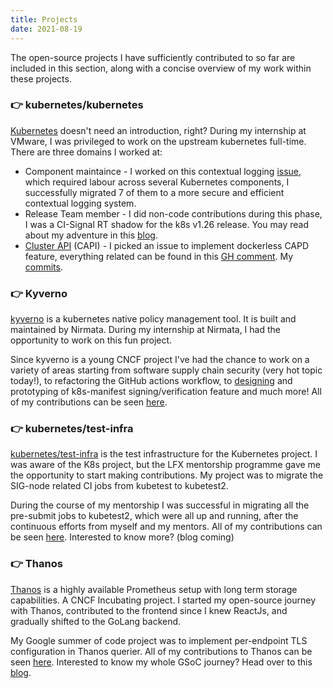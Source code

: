 ```yaml
---
title: Projects
date: 2021-08-19
---
```

The open-source projects I have sufficiently contributed to so far are included in this section, along with a concise overview of my work within these projects.

### :point_right: kubernetes/kubernetes
[Kubernetes](https://github.com/kubernetes/kubernetes) doesn't need an introduction, right? During my internship at VMware, I was privileged to work on the upstream kubernetes full-time. There are three domains I worked at:

- Component maintaince - I worked on this contextual logging [issue](https://github.com/kubernetes/enhancements/issues/3077), which required labour across several Kubernetes components, I successfully migrated 7 of them to a more secure and efficient contextual logging system.
- Release Team member - I did non-code contributions during this phase, I was a CI-Signal RT shadow for the k8s v1.26 release. You may read about my adventure in this [blog](/posts/202212-k8s-rt-shadow-experience).
- [Cluster API](https://github.com/kubernetes-sigs/cluster-api) (CAPI) - I picked an issue to implement dockerless CAPD feature, everything related can be found in this [GH comment](https://github.com/kubernetes-sigs/cluster-api/issues/5836#issuecomment-1229552695). My [commits](https://github.com/kubernetes-sigs/cluster-api/compare/main...Namanl2001:cluster-api:dockerless-capd).
### :point_right: Kyverno
[kyverno](https://github.com/kyverno/kyverno) is a kubernetes native policy management tool. It is built and maintained by Nirmata. During my internship at Nirmata, I had the opportunity to work on this fun project.

Since kyverno is a young CNCF project I've had the chance to work on a variety of areas starting from software supply chain security (very hot topic today!), to refactoring the GitHub actions workflow, to [designing](https://github.com/kyverno/KDP/blob/main/proposals/yaml_signing_and_verification.md) and prototyping of k8s-manifest signing/verification feature and much more! All of my contributions can be seen [here](https://github.com/kyverno/kyverno/pulls?q=is%3Apr+author%3ANamanl2001).
### :point_right: kubernetes/test-infra
[kubernetes/test-infra](https://github.com/kubernetes/test-infra) is the test infrastructure for the Kubernetes project. I was aware of the K8s project, but the LFX mentorship programme gave me the opportunity to start making contributions. My project was to migrate the SIG-node related CI jobs from kubetest to kubetest2.

During the course of my mentorship I was successful in migrating all the pre-submit jobs to kubetest2, which were all up and running, after the continuous efforts from myself and my mentors. All of my contributions can be seen [here](https://github.com/kubernetes/test-infra/pulls?q=is%3Apr+author%3ANamanl2001). Interested to know more? (blog coming)

### :point_right: Thanos
[Thanos](https://github.com/thanos-io/thanos) is a highly available Prometheus setup with long term storage capabilities. A CNCF Incubating project. I started my open-source journey with Thanos, contributed to the frontend since I knew ReactJs, and gradually shifted to the GoLang backend.

My Google summer of code project was to implement per-endpoint TLS configuration in Thanos querier. All of my contributions to Thanos can be seen [here](https://github.com/thanos-io/thanos/pulls?q=is%3Apr+author%3ANamanl2001). Interested to know my whole GSoC journey? Head over to this [blog](/posts/202108-google-summer-of-code-2021).
